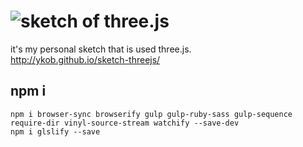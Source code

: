 # ![sketch of three.js](http://ykob.github.io/sketch-threejs/img/share.png)

it's my personal sketch that is used three.js.  
http://ykob.github.io/sketch-threejs/

## npm i

```
npm i browser-sync browserify gulp gulp-ruby-sass gulp-sequence require-dir vinyl-source-stream watchify --save-dev
npm i glslify --save
```
